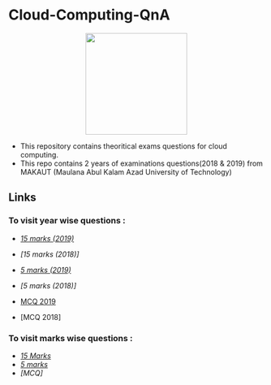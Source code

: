 
# Cloud-Computing-QnA
<div align="center">

<img src="https://media.tenor.com/mugZdxy-l5EAAAAC/welcome-gif.gif" height="200" width="200"></img>
</div>

- This repository contains theoritical exams questions for cloud computing. 
- This repo contains 2 years of examinations questions(2018 & 2019) from MAKAUT (Maulana Abul Kalam Azad University of Technology)

## Links

### To visit year wise questions :
- *[15 marks (2019)](https://github.com/TuhinBar/Cloud-Computing-QnA/tree/main/15-Marks-QnA#makaut-2019)*
- *[15 marks (2018)]*

- *[5 marks (2019)](https://github.com/TuhinBar/Cloud-Computing-QnA/tree/main/5-Marks-QnA#makaut-2019)*
- *[5 marks (2018)]*

- [MCQ 2019](https://github.com/TuhinBar/Cloud-Computing-QnA/blob/main/MCQ/MCQ2019.md)
- [MCQ 2018]

### To visit marks wise questions :
- *[15 Marks](https://github.com/TuhinBar/Cloud-Computing-QnA/tree/main/15-Marks-QnA)*
- *[5 marks](https://github.com/TuhinBar/Cloud-Computing-QnA/tree/main/5-Marks-QnA)*
- *[MCQ]*
